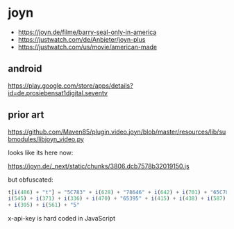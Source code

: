 # joyn

- https://joyn.de/filme/barry-seal-only-in-america
- https://justwatch.com/de/Anbieter/joyn-plus
- https://justwatch.com/us/movie/american-made

## android

https://play.google.com/store/apps/details?id=de.prosiebensat1digital.seventv

## prior art

<https://github.com/Maven85/plugin.video.joyn/blob/master/resources/lib/submodules/libjoyn_video.py>

looks like its here now:

<https://joyn.de/_next/static/chunks/3806.dcb7578b32019150.js>

but obfuscated:

~~~js
t[i(486) + "t"] = "5C783" + i(628) + "78646" + i(642) + i(701) + "65C78" +
i(545) + i(371) + i(336) + i(470) + "65395" + i(415) + i(438) + i(587) + i(468)
+ i(395) + i(561) + "5"
~~~

x-api-key is hard coded in JavaScript
